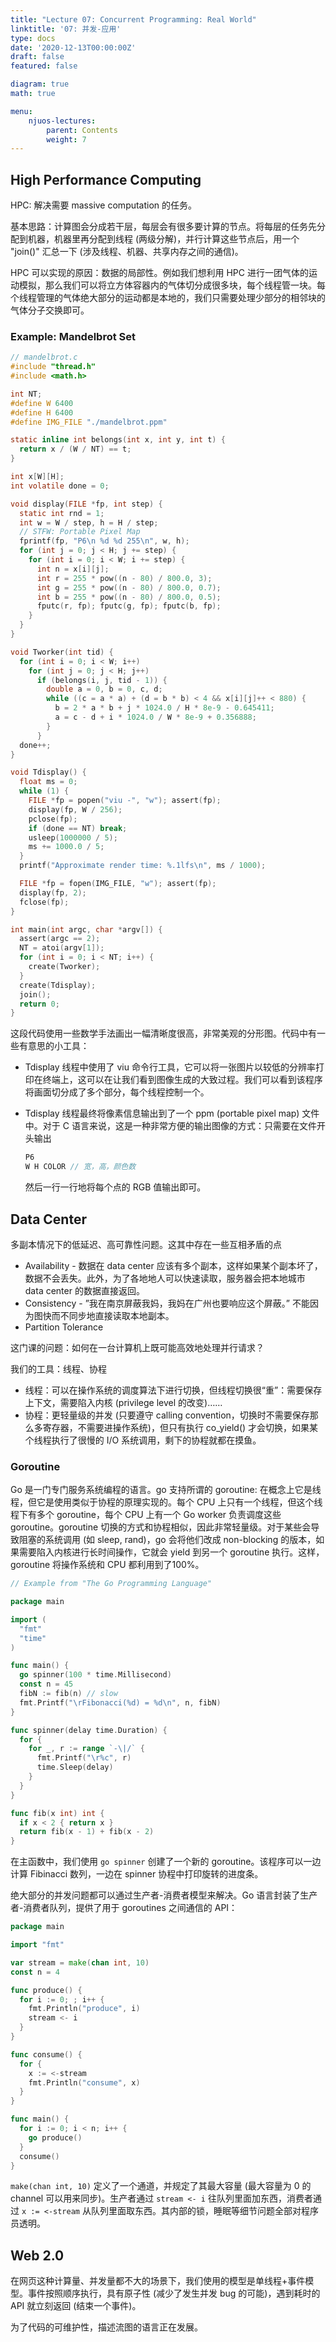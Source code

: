 ```yaml
---
title: "Lecture 07: Concurrent Programming: Real World"
linktitle: '07: 并发-应用'
type: docs
date: '2020-12-13T00:00:00Z'
draft: false
featured: false

diagram: true
math: true

menu:
    njuos-lectures:
        parent: Contents
        weight: 7
---
```


## High Performance Computing

HPC: 解决需要 massive computation 的任务。

基本思路：计算图会分成若干层，每层会有很多要计算的节点。将每层的任务先分配到机器，机器里再分配到线程 (两级分解)，并行计算这些节点后，用一个 "join()" 汇总一下 (涉及线程、机器、共享内存之间的通信)。

HPC 可以实现的原因：数据的局部性。例如我们想利用 HPC 进行一团气体的运动模拟，那么我们可以将立方体容器内的气体切分成很多块，每个线程管一块。每个线程管理的气体绝大部分的运动都是本地的，我们只需要处理少部分的相邻块的气体分子交换即可。

### Example: Mandelbrot Set

```c
// mandelbrot.c
#include "thread.h"
#include <math.h>

int NT;
#define W 6400
#define H 6400
#define IMG_FILE "./mandelbrot.ppm"

static inline int belongs(int x, int y, int t) {
  return x / (W / NT) == t;
}

int x[W][H];
int volatile done = 0;

void display(FILE *fp, int step) { 
  static int rnd = 1;
  int w = W / step, h = H / step;
  // STFW: Portable Pixel Map
  fprintf(fp, "P6\n %d %d 255\n", w, h);
  for (int j = 0; j < H; j += step) {
    for (int i = 0; i < W; i += step) {
      int n = x[i][j];
      int r = 255 * pow((n - 80) / 800.0, 3);
      int g = 255 * pow((n - 80) / 800.0, 0.7);
      int b = 255 * pow((n - 80) / 800.0, 0.5);
      fputc(r, fp); fputc(g, fp); fputc(b, fp);
    }
  }
}

void Tworker(int tid) {
  for (int i = 0; i < W; i++)
    for (int j = 0; j < H; j++)
      if (belongs(i, j, tid - 1)) {
        double a = 0, b = 0, c, d;
        while ((c = a * a) + (d = b * b) < 4 && x[i][j]++ < 880) {
          b = 2 * a * b + j * 1024.0 / H * 8e-9 - 0.645411;
          a = c - d + i * 1024.0 / W * 8e-9 + 0.356888;
        }
      }
  done++;
}

void Tdisplay() {
  float ms = 0;
  while (1) {
    FILE *fp = popen("viu -", "w"); assert(fp);
    display(fp, W / 256);
    pclose(fp);
    if (done == NT) break;
    usleep(1000000 / 5);
    ms += 1000.0 / 5;
  }
  printf("Approximate render time: %.1lfs\n", ms / 1000);

  FILE *fp = fopen(IMG_FILE, "w"); assert(fp);
  display(fp, 2);
  fclose(fp);
}

int main(int argc, char *argv[]) {
  assert(argc == 2);
  NT = atoi(argv[1]);
  for (int i = 0; i < NT; i++) {
    create(Tworker);
  }
  create(Tdisplay);
  join();
  return 0;
}
```

这段代码使用一些数学手法画出一幅清晰度很高，非常美观的分形图。代码中有一些有意思的小工具：

* Tdisplay 线程中使用了 viu 命令行工具，它可以将一张图片以较低的分辨率打印在终端上，这可以在让我们看到图像生成的大致过程。我们可以看到该程序将画面切分成了多个部分，每个线程控制一个。

* Tdisplay 线程最终将像素信息输出到了一个 ppm (portable pixel map) 文件中。对于 C 语言来说，这是一种非常方便的输出图像的方式：只需要在文件开头输出

    ```c
    P6
    W H COLOR // 宽，高，颜色数
    ```

    然后一行一行地将每个点的 RGB 值输出即可。

## Data Center

多副本情况下的低延迟、高可靠性问题。这其中存在一些互相矛盾的点

* Availability - 数据在 data center 应该有多个副本，这样如果某个副本坏了，数据不会丢失。此外，为了各地地人可以快速读取，服务器会把本地城市 data center 的数据直接返回。
* Consistency - ”我在南京屏蔽我妈，我妈在广州也要响应这个屏蔽。” 不能因为图快而不同步地直接读取本地副本。
* Partition Tolerance

这门课的问题：如何在一台计算机上既可能高效地处理并行请求？

我们的工具：线程、协程

* 线程：可以在操作系统的调度算法下进行切换，但线程切换很“重”：需要保存上下文，需要陷入内核 (privilege level 的改变)……
* 协程：更轻量级的并发 (只要遵守 calling convention，切换时不需要保存那么多寄存器，不需要进操作系统)，但只有执行 co_yield() 才会切换，如果某个线程执行了很慢的 I/O 系统调用，剩下的协程就都在摸鱼。

### Goroutine

Go 是一门专门服务系统编程的语言。go 支持所谓的 goroutine: 在概念上它是线程，但它是使用类似于协程的原理实现的。每个 CPU 上只有一个线程，但这个线程下有多个 goroutine，每个 CPU 上有一个 Go worker 负责调度这些 goroutine。goroutine 切换的方式和协程相似，因此非常轻量级。对于某些会导致阻塞的系统调用 (如 sleep, rand)，go 会将他们改成 non-blocking 的版本，如果需要陷入内核进行长时间操作，它就会 yield 到另一个 goroutine 执行。这样，goroutine 将操作系统和 CPU 都利用到了100%。

```go
// Example from "The Go Programming Language"

package main

import (
  "fmt"
  "time"
)

func main() {
  go spinner(100 * time.Millisecond)
  const n = 45
  fibN := fib(n) // slow
  fmt.Printf("\rFibonacci(%d) = %d\n", n, fibN)
}

func spinner(delay time.Duration) {
  for {
    for _, r := range `-\|/` {
      fmt.Printf("\r%c", r)
      time.Sleep(delay)
    }
  }
}

func fib(x int) int {
  if x < 2 { return x }
  return fib(x - 1) + fib(x - 2)
}
```

在主函数中，我们使用 `go spinner` 创建了一个新的 goroutine。该程序可以一边计算 Fibinacci 数列，一边在 spinner 协程中打印旋转的进度条。

绝大部分的并发问题都可以通过生产者-消费者模型来解决。Go 语言封装了生产者-消费者队列，提供了用于 goroutines 之间通信的 API：

```go
package main

import "fmt"

var stream = make(chan int, 10)
const n = 4

func produce() {
  for i := 0; ; i++ {
    fmt.Println("produce", i)
    stream <- i
  }
}

func consume() {
  for {
    x := <-stream
    fmt.Println("consume", x)
  }
}

func main() {
  for i := 0; i < n; i++ {
    go produce()
  }
  consume()
}
```

`make(chan int, 10)` 定义了一个通道，并规定了其最大容量 (最大容量为 0 的 channel 可以用来同步)。生产者通过 `stream <- i` 往队列里面加东西，消费者通过 `x := <-stream` 从队列里面取东西。其内部的锁，睡眠等细节问题全部对程序员透明。

## Web 2.0

在网页这种计算量、并发量都不大的场景下，我们使用的模型是单线程+事件模型。事件按照顺序执行，具有原子性 (减少了发生并发 bug 的可能)，遇到耗时的 API 就立刻返回 (结束一个事件)。

为了代码的可维护性，描述流图的语言正在发展。